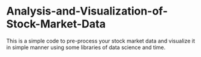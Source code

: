 # Analysis-and-Visualization-of-Stock-Market-Data
This is a simple code to pre-process your stock market data and visualize it in simple manner using some libraries of data science and time.
